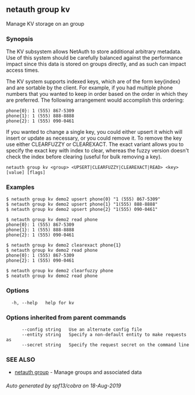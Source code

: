 ## netauth group kv

Manage KV storage on an group

### Synopsis


The KV subsystem allows NetAuth to store additional arbitrary
metadata.  Use of this system should be carefully balanced against the
performance impact since this data is stored on groups directly, and
as such can impact access times.

The KV system supports indexed keys, which are of the form key{index}
and are sortable by the client.  For example, if you had multiple
phone numbers that you wanted to keep in order based on the order in
which they are preferred.  The following arrangement would accomplish
this ordering:

	phone{0}: 1 (555) 867-5309
	phone{1}: 1 (555) 888-8888
	phone{2}: 1 (555) 090-0461

If you wanted to change a single key, you could either upsert it which
will insert or update as necessary, or you could remove it.  To remove
the key use either CLEARFUZZY or CLEAREXACT.  The exact variant allows
you to specify the exact key with index to clear, whereas the fuzzy
version doesn't check the index before clearing (useful for bulk
removing a key).


```
netauth group kv <group> <UPSERT|CLEARFUZZY|CLEAREXACT|READ> <key> [value] [flags]
```

### Examples

```
$ netauth group kv demo2 upsert phone{0} "1 (555) 867-5309"
$ netauth group kv demo2 upsert phone{1} "1(555) 888-8888"
$ netauth group kv demo2 upsert phone{2} "1(555) 090-0461"

$ netauth group kv demo2 read phone
phone{0}: 1 (555) 867-5309
phone{1}: 1 (555) 888-8888
phone{2}: 1 (555) 090-0461

$ netauth group kv demo2 clearexact phone{1}
$ netauth group kv demo2 read phone
phone{0}: 1 (555) 867-5309
phone{2}: 1 (555) 090-0461

$ netauth group kv demo2 clearfuzzy phone
$ neatuth group kv demo2 read phone

```

### Options

```
  -h, --help   help for kv
```

### Options inherited from parent commands

```
      --config string   Use an alternate config file
      --entity string   Specify a non-default entity to make requests as
      --secret string   Specify the request secret on the command line
```

### SEE ALSO

* [netauth group](netauth_group.md)	 - Manage groups and associated data

###### Auto generated by spf13/cobra on 18-Aug-2019
